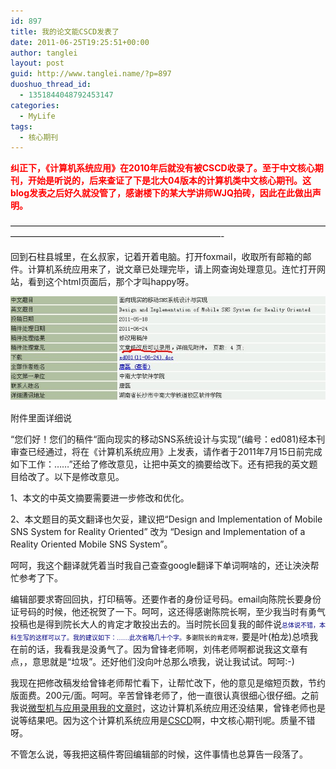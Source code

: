 ```yaml
---
id: 897
title: 我的论文能CSCD发表了
date: 2011-06-25T19:25:51+00:00
author: tanglei
layout: post
guid: http://www.tanglei.name/?p=897
duoshuo_thread_id:
  - 1351844048792453147
categories:
  - MyLife
tags:
  - 核心期刊
---
```

**<span style="color: #ff0000;">纠正下，《计算机系统应用》在2010年后就没有被CSCD收录了。至于中文核心期刊，开始是听说的，后来查证了下是北大04版本的计算机类中文核心期刊。这blog发表之后好久就没管了，感谢楼下的某大学讲师WJQ拍砖，因此在此做出声明。</span>**

&#8212;&#8212;&#8212;&#8212;&#8212;&#8212;&#8212;&#8212;&#8212;&#8212;&#8212;&#8212;&#8212;&#8212;&#8212;&#8212;&#8212;&#8212;&#8212;&#8212;&#8212;&#8212;&#8212;&#8212;&#8212;&#8212;&#8212;&#8212;&#8212;&#8212;&#8212;&#8212;&#8212;&#8212;&#8212;&#8212;&#8212;&#8212;&#8212;&#8212;&#8212;&#8212;&#8212;&#8212;&#8212;&#8212;&#8212;&#8212;&#8212;&#8212;&#8212;&#8212;&#8212;&#8212;&#8212;&#8212;&#8212;&#8212;&#8212;&#8212;-

回到石柱县城里，在幺叔家，记着开着电脑。打开foxmail，收取所有邮箱的邮件。计算机系统应用来了，说文章已处理完毕，请上网查询处理意见。连忙打开网站，看到这个html页面后，那个才叫happy呀。

[<img class="aligncenter size-full wp-image-898" title="c-s-a-accept-me" src="/wp-content/uploads/2011/06/c-s-a-accept-me.jpg" alt="计算机系统应用结果"  />](/wp-content/uploads/2011/06/c-s-a-accept-me.jpg)

附件里面详细说

“您们好！您们的稿件“面向现实的移动SNS系统设计与实现”(编号：ed081)经本刊审查已经通过，将在《计算机系统应用》上发表，请作者于2011年7月15日前完成如下工作：……”还给了修改意见，让把中英文的摘要给改下。还有把我的英文题目给改了。以下是修改意见。

1、本文的中英文摘要需要进一步修改和优化。

2、本文题目的英文翻译也欠妥，建议把“Design and Implementation of Mobile SNS System for Reality Oriented” 改为 “Design and Implementation of a Reality Oriented Mobile SNS System”。

呵呵，我这个翻译就凭着当时我自己查查google翻译下单词啊啥的，还让泱泱帮忙参考了下。

编辑部要求寄回回执，打印稿等。还要作者的身份证号码。email向陈院长要身份证号码的时候，他还祝贺了一下。呵呵，这还得感谢陈院长啊，至少我当时有勇气投稿也是得到院长大人的肯定才敢投出去的。当时院长回复我的邮件说<span style="color: #000080; font-family: Verdana; font-size: x-small;">总体说不错，本科生写的这样可以了。我的建议如下：……此次省略几十个字。<span style="color: #000000;">多谢院长的肯定呀，</span></span>要是叶(柏龙)总喷我在前的话，我看我是没勇气了。因为曾锋老师啊，刘伟老师啊都说我这文章有点，，意思就是“垃圾”。还好他们没向叶总那么喷我，说让我试试。呵呵:-)

我现在把修改稿发给曾锋老师帮忙看下，让帮忙改下，他的意见是缩短页数，节约版面费。200元/面。呵呵。辛苦曾锋老师了，他一直很认真很细心很仔细。之前我说[微型机与应用录用我的文章时](/blog/my-paper-to-be-accepted.html)，这边计算机系统应用还没结果，曾锋老师也是说等结果吧。因为这个计算机系统应用是[CSCD](http://sdb.csdl.ac.cn/)啊，中文核心期刊呢。质量不错呀。

不管怎么说，等我把这稿件寄回编辑部的时候，这件事情也总算告一段落了。
